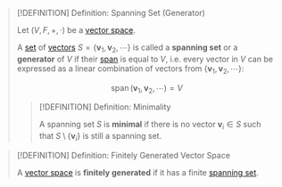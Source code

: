 >[!DEFINITION] Definition: Spanning Set (Generator)
>
>Let $(V,F,+,\cdot)$ be a [vector space](Vector%20Spaces/Vector%20Space.md).
>
>A [set](../../../Set%20Theory/Set.md) of [vectors](Vector%20Spaces/Vector%20Space.md) $S = \{\mathbf{v}_1, \mathbf{v}_2, \cdots \}$ is called a **spanning set** or a **generator** of $V$ if their [span](Vector%20Spaces/Span.md) is equal to $V$, i.e. every vector in $V$ can be expressed as a linear combination of vectors from $\{\mathbf{v}_1, \mathbf{v}_2, \cdots \}$:
>
>$$\operatorname{span}(\mathbf{v}_1, \mathbf{v}_2, \cdots) = V$$
>
>>[!DEFINITION] Definition: Minimality
>>
>>A spanning set $S$ is **minimal** if there is no vector $\mathbf{v}_i \in S$ such that $S \setminus \{\mathbf{v}_i\}$ is still a spanning set.
>>

>[!DEFINITION] Definition: Finitely Generated Vector Space
>
>A [vector space](Vector%20Spaces/Vector%20Space.md) is **finitely generated** if it has a finite [spanning set](Spanning%20Set%20(Generator).md).
>
